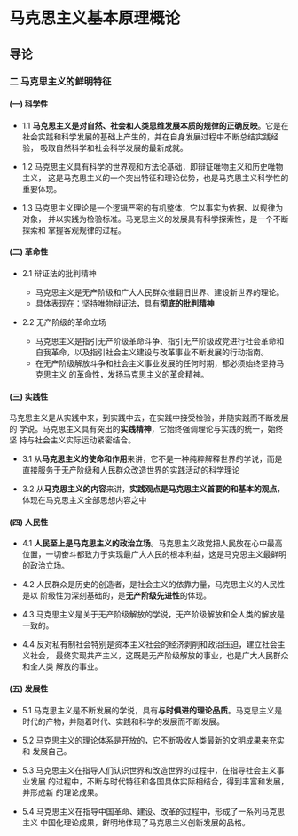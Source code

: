 # 马克思主义基本原理概论

## 导论

### 二 马克思主义的鲜明特征

#### (一) 科学性

* 1.1 **马克思主义是对自然、社会和人类思维发展本质的规律的正确反映**。它是在
      社会实践和科学发展的基础上产生的，并在自身发展过程中不断总结实践经验，
      吸取自然科学和社会科学发展的最新成就。

* 1.2 马克思主义具有科学的世界观和方法论基础，即辩证唯物主义和历史唯物主义，
      这是马克思主义的一个突出特征和理论优势，也是马克思主义科学性的重要体现。

* 1.3 马克思主义理论是一个逻辑严密的有机整体，它以事实为依据、以规律为对象，
      并以实践为检验标准。马克思主义的发展具有科学探索性，是一个不断探索和
      掌握客观规律的过程。

#### (二) 革命性

* 2.1 辩证法的批判精神
    * 马克思主义是无产阶级和广大人民群众推翻旧世界、建设新世界的理论。
    * 具体表现在：坚持唯物辩证法，具有**彻底的批判精神**

* 2.2 无产阶级的革命立场
    * 马克思主义是指引无产阶级革命斗争、指引无产阶级政党进行社会革命和
      自我革命，以及指引社会主义建设与改革事业不断发展的行动指南。
    * 在无产阶级解放斗争和社会主义事业发展的任何时期，都必须始终坚持马克思主义
      的革命性，发扬马克思主义的革命精神。

#### (三) 实践性

马克思主义是从实践中来，到实践中去，在实践中接受检验，并随实践而不断发展的
学说。马克思主义具有突出的**实践精神**，它始终强调理论与实践的统一，始终坚
持与社会主义实际运动紧密结合。

* 3.1 从**马克思主义的使命和作用**来讲，它不是一种纯粹解释世界的学说，而是
      直接服务于无产阶级和人民群众改造世界的实践活动的科学理论

* 3.2 从**马克思主义的内容**来讲，**实践观点是马克思主义首要的和基本的观点**，
      体现在马克思主义全部思想内容之中


#### (四) 人民性

* 4.1 **人民至上是马克思主义的政治立场**。马克思主义政党把人民放在心中最高
      位置，一切奋斗都致力于实现最广大人民的根本利益，这是马克思主义最鲜明
      的政治立场。

* 4.2 人民群众是历史的创造者，是社会主义的依靠力量，马克思主义的人民性是以
      阶级性为深刻基础的，是**无产阶级先进性**的体现。

* 4.3 马克思主义是关于无产阶级解放的学说，无产阶级解放和全人类的解放是一致的。

* 4.4 反对私有制社会特别是资本主义社会的经济剥削和政治压迫，建立社会主义社会，
      最终实现共产主义，这既是无产阶级解放的事业，也是广大人民群众和全人类
      解放的事业。

#### (五) 发展性

* 5.1 马克思主义是不断发展的学说，具有**与时俱进的理论品质**。马克思主义是
      时代的产物，并随着时代、实践和科学的发展而不断发展。

* 5.2 马克思主义的理论体系是开放的，它不断吸收人类最新的文明成果来充实和
      发展自己。

* 5.3 马克思主义在指导人们认识世界和改造世界的过程中，在指导社会主义事业发展
      的过程中，不断与时代特征和各国具体实际相结合，得到丰富和发展，并形成新
      的理论成果。

* 5.4 马克思主义在指导中国革命、建设、改革的过程中，形成了一系列马克思主义
      中国化理论成果，鲜明地体现了马克思主义创新发展的品格。

